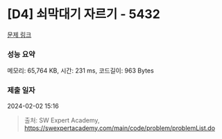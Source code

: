 # [D4] 쇠막대기 자르기 - 5432 

[문제 링크](https://swexpertacademy.com/main/code/problem/problemDetail.do?contestProbId=AWVl47b6DGMDFAXm) 

### 성능 요약

메모리: 65,764 KB, 시간: 231 ms, 코드길이: 963 Bytes

### 제출 일자

2024-02-02 15:16



> 출처: SW Expert Academy, https://swexpertacademy.com/main/code/problem/problemList.do